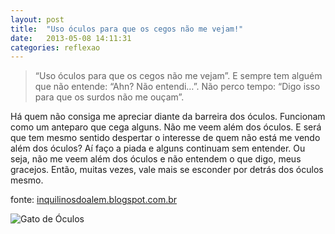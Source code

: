 ```yaml
---
layout: post
title:  "Uso óculos para que os cegos não me vejam!"
date:   2013-05-08 14:11:31
categories: reflexao 
---
```

> “Uso óculos para que os cegos não me vejam”. E sempre tem alguém que não entende: “Ahn? Não entendi…”. Não perco tempo: “Digo isso para que os surdos não me ouçam”.

Há quem não consiga me apreciar diante da barreira dos óculos. Funcionam como um anteparo que cega alguns. Não me veem além dos óculos. E será que tem mesmo sentido despertar o interesse de quem não está me vendo além dos óculos? Aí faço a piada e alguns continuam sem entender. Ou seja, não me veem além dos óculos e não entendem o que digo, meus gracejos. Então, muitas vezes, vale mais se esconder por detrás dos óculos mesmo.

fonte: [inquilinosdoalem.blogspot.com.br](inquilinosdoalem.blogspot.com.br "http://inquilinosdoalem.blogspot.com.br")

![Gato de Óculos](http://vagnerbarbosa.github.io/contents/catinglass.jpg)